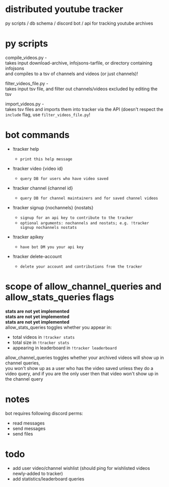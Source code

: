# distributed youtube tracker
py scripts / db schema / discord bot / api for tracking youtube archives  

# py scripts
compile_videos.py -  
takes input download-archive, infojsons-tarfile, or directory containing infojsons  
and compiles to a tsv of channels and videos (or just channels)!  

filter_videos_file.py -  
takes input tsv file, and filter out channels/videos excluded by editing the tsv  

import_videos.py -  
takes tsv files and imports them into tracker via the API (doesn't respect the `include` flag, use `filter_videos_file.py`!  

# bot commands
 * !tracker help
	* `print this help message`
 
 * !tracker video {video id}
	* `query DB for users who have video saved`
 
 * !tracker channel {channel id}
	* `query DB for channel maintainers and for saved channel videos`

 * !tracker signup {nochannels} {nostats}
	* `signup for an api key to contribute to the tracker`
	* `optional arguments: nochannels and nostats; e.g. !tracker signup nochannels nostats`

 * !tracker apikey
	* `have bot DM you your api key`

 * !tracker delete-account
	* `delete your account and contributions from the tracker`

# scope of allow_channel_queries and allow_stats_queries flags
**stats are not yet implemented**  
**stats are not yet implemented**  
**stats are not yet implemented**  
allow_stats_queries toggles whether you appear in:  
* total videos in `!tracker stats`  
* total size in `!tracker stats`  
* appearing in leaderboard in `!tracker leaderboard`  

allow_channel_queries toggles whether your archived videos will show up in channel queries,  
you won't show up as a user who has the video saved unless they do a video query, and if you are the only user then that video won't show up in the channel query  

# notes
bot requires following discord perms:  
* read messages  
* send messages  
* send files  

# todo
* add user video/channel wishlist (should ping for wishlisted videos newly-added to tracker)
* add statistics/leaderboard queries

